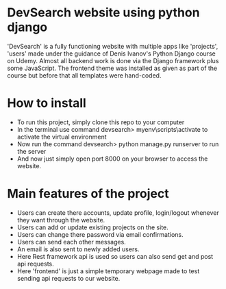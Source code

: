 # DevSearch website using python django
 'DevSearch' is a fully functioning website with multiple apps like 'projects', 'users' made under the guidance of Denis Ivanov's Python Django course on Udemy. Almost all backend work is done via the Django framework plus some JavaScript.
The frontend theme was installed as given as part of the course but before that all templates were hand-coded.


# How to install
- To run this project, simply clone this repo to your computer
- In the terminal use command devsearch> myenv\scripts\activate to activate the virtual environment
- Now run the command devsearch> python manage.py runserver to run the server
- And now just simply open port 8000 on your browser to access the website.


# Main features of the project
- Users can create there accounts, update profile, login/logout whenever they want through the website.
- Users can add or update existing projects on the site.
- Users can change there password via email confirmations.
- Users can send each other messages.
- An email is also sent to newly added users.
- Here Rest framework api is used so users can also send get and post api requests.
- Here 'frontend' is just a simple temporary webpage made to test sending api requests to our website.
